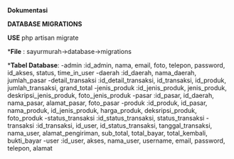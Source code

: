 **Dokumentasi**

**DATABASE MIGRATIONS**

**USE**
php artisan migrate

***File** :
sayurmurah->database->migrations

***Tabel Database**:
-admin              :id_admin, nama, email, foto, telepon, password, id_akses, status, time_in_user
-daerah             :id_daerah, nama_daerah, jumlah_pasar
-detail_transaksi   :id_detail_transaksi, id_transaksi, id_produk, jumlah_transaksi, grand_total
-jenis_produk       :id_jenis_produk, jenis_produk, deskripsi_jenis_produk, foto_jenis_produk
-pasar              :id_pasar, id_daerah, nama_pasar, alamat_pasar, foto_pasar
-produk             :id_produk, id_pasar, nama_produk, id_jenis_produk, harga_produk, deksripsi_produk, foto_produk
-status_transaksi   :id_status_transaksi, status_transaksi
-transaksi          :id_transaksi, id_user, id_status_transaksi, tanggal_transaksi, nama_user, alamat_pengiriman, sub_total, total_bayar, total_kembali, bukti_bayar
-user               :id_user, akses, nama_user, username, email, password, telepon, alamat
